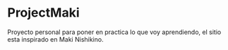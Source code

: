# ProjectMaki

Proyecto personal para poner en practica lo que voy aprendiendo, el sitio esta inspirado en Maki Nishikino.
